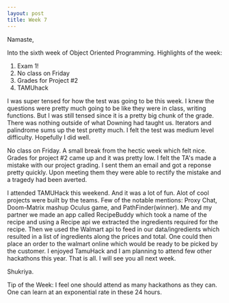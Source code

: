 ```yaml
---
layout: post
title: Week 7
---
```


Namaste,

Into the sixth week of Object Oriented Programming. Highlights of the week:
1. Exam 1!
2. No class on Friday
3. Grades for Project #2
4. TAMUhack

I was super tensed for how the test was going to be this week. I knew the questions were pretty much going to be like they were in class, writing functions. But I was still tensed since it is a pretty big chunk of the grade. There was nothing outside of what Downing had taught us. Iterators and palindrome sums up the test pretty much. I felt the test was medium level difficulty. Hopefully I did well.

No class on Friday. A small break from the hectic week which felt nice. Grades for project #2 came up and it was pretty low. I felt the TA's made a mistake with our project grading. I sent them an email and got a reponse pretty quickly. Upon meeting them they were able to rectify the mistake and a tragedy had been averted.

I attended TAMUHack this weekend. And it was a lot of fun. Alot of cool projects were built by the teams. Few of the notable mentions: Proxy Chat, Doom-Matrix mashup Oculus game, and PathFinder(winner). Me and my partner we made an app called RecipeBuddy which took a name of the recipe and using a Recipe api we extracted the ingredients required for the recipe. Then we used the Walmart api to feed in our data/ingredients which resulted in a list of ingredients along the prices and total. One could then place an order to the walmart online which would be ready to be picked by the customer. I enjoyed TamuHack and I am planning to attend few other hackathons this year. That is all. I will see you all next week.

Shukriya.

Tip of the Week: I feel one should attend as many hackathons as they can. One can learn at an exponential rate in these 24 hours.